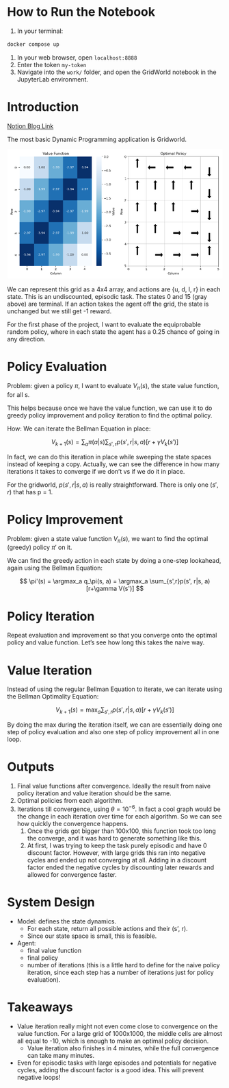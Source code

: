 # How to Run the Notebook

1. In your terminal:

```nasm
docker compose up
```

1. In your web browser, open `localhost:8888` 
2. Enter the token `my-token` 
3. Navigate into the `work/` folder, and open the GridWorld notebook in the JupyterLab environment. 

# Introduction

[Notion Blog Link](https://harmless-resistance-e28.notion.site/Grid-World-Policy-Iteration-1324b68d0c408093beacce15f8c0d6a0?pvs=74)

The most basic Dynamic Programming application is Gridworld.


![gridworld.png](gridworld.png)


We can represent this grid as a 4x4 array, and actions are {u, d, l, r} in each state. This is an undiscounted, episodic task. The states 0 and 15 (gray above) are terminal. If an action takes the agent off the grid, the state is unchanged but we still get -1 reward. 

For the first phase of the project, I want to evaluate the equiprobable random policy, where in each state the agent has a 0.25 chance of going in any direction. 

# Policy Evaluation

Problem: given a policy $\pi$, I want to evaluate $V_\pi(s)$, the state value function, for all s.

This helps because once we have the value function, we can use it to do greedy policy improvement and policy iteration to find the optimal policy. 

How: We can iterate the Bellman Equation in place:

$$
V_{k+1}(s) = \sum_a\pi(a|s)\sum_{s', r}p(s', r| s, a)[r + \gamma V_k(s')]
$$

In fact, we can do this iteration in place while sweeping the state spaces instead of keeping a copy. Actually, we can see the difference in how many iterations it takes to converge if we don’t vs if we do it in place. 

For the gridworld, $p(s', r|s, a)$ is really straightforward. There is only one $(s', r)$ that has p = 1.

# Policy Improvement

Problem: given a state value function $V_\pi(s)$, we want to find the optimal (greedy) policy $\pi'$ on it. 

We can find the greedy action in each state by doing a one-step lookahead, again using the Bellman Equation:

$$
\pi'(s) = \argmax_a q_\pi(s, a) = \argmax_a \sum_{s',r}p(s', r|s, a)[r+\gamma V(s')]
$$

# Policy Iteration

Repeat evaluation and improvement so that you converge onto the optimal policy and value function. Let’s see how long this takes the naive way. 

# Value Iteration

Instead of using the regular Bellman Equation to iterate, we can iterate using the Bellman Optimality Equation:

$$
V_{k+1}(s) = \max_a\sum_{s', r}p(s', r| s, a)[r + \gamma V_k(s')]
$$

By doing the max during the iteration itself, we can are essentially doing one step of policy evaluation and also one step of policy improvement all in one loop. 

# Outputs

1. Final value functions after convergence. Ideally the result from naive policy iteration and value iteration should be the same. 
2. Optimal policies from each algorithm. 
3. Iterations till convergence, using $\theta=10^{-6}$. In fact a cool graph would be the change in each iteration over time for each algorithm. So we can see how quickly the convergence happens. 
    1. Once the grids got bigger than 100x100, this function took too long the converge, and it was hard to generate something like this. 
    2. At first, I was trying to keep the task purely episodic and have 0 discount factor. However, with large grids this ran into negative cycles and ended up not converging at all. Adding in a discount factor ended the negative cycles by discounting later rewards and allowed for convergence faster. 

# System Design

- Model: defines the state dynamics.
    - For each state, return all possible actions and their (s’, r).
    - Since our state space is small, this is feasible.
- Agent:
    - final value function
    - final policy
    - number of iterations (this is a little hard to define for the naive policy iteration, since each step has a number of iterations just for policy evaluation).

# Takeaways

- Value iteration really might not even come close to convergence on the value function. For a large grid of 1000x1000, the middle cells are almost all equal to -10, which is enough to make an optimal policy decision.
    - Value iteration also finishes in 4 minutes, while the full convergence can take many minutes.
- Even for episodic tasks with large episodes and potentials for negative cycles, adding the discount factor is a good idea. This will prevent negative loops!
